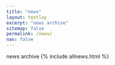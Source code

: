 ```yaml
---
title: "news"
layout: textlay
excerpt: "news archive"
sitemap: false
permalink: /news/
nav: false
---
```


news archive
{% include allnews.html %}